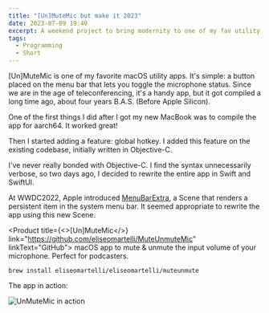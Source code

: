 ```yaml
---
title: "[Un]MuteMic but make it 2023"
date: 2023-07-09 19:40
excerpt: A weekend project to bring modernity to one of my fav utility apps
tags:
  - Programming
  - Short
---
```


\[Un\]MuteMic is one of my favorite macOS utility apps. It's simple: a button
placed on the menu bar that lets you toggle the microphone status.
Since we are in the age of teleconferencing, it's a handy app, but
it got compiled a long time ago, about four years B.A.S. (Before Apple Silicon).

One of the first things I did after I got my new MacBook was to compile the app
for aarch64. It worked great!

Then I started adding a feature: global hotkey. I added this feature on the
existing codebase, initially written in Objective-C.

I've never really bonded with Objective-C. I find the syntax unnecessarily
verbose, so two days ago, I decided to rewrite the entire app in Swift and
SwiftUI.

At WWDC2022, Apple introduced
[MenuBarExtra](https://developer.apple.com/documentation/SwiftUI/MenuBarExtra),
a Scene that renders a persistent item in the system menu bar.
It seemed appropriate to rewrite the app using this new Scene.

<Product title={<>[Un]MuteMic</>}
link="https://github.com/eliseomartelli/MuteUnmuteMic" linkText="GitHub">
macOS app to mute & unmute the input volume of your microphone.
Perfect for podcasters.

```
brew install eliseomartelli/eliseomartelli/muteunmute
```

</Product>

The app in action:

![UnMuteMic in action](/posts/muteunmute/shot.png)
